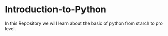 # Introduction-to-Python
In this Repository we will learn about the basic of python from starch to pro level.
